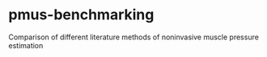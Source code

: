 # pmus-benchmarking
Comparison of different literature methods of noninvasive muscle pressure estimation
